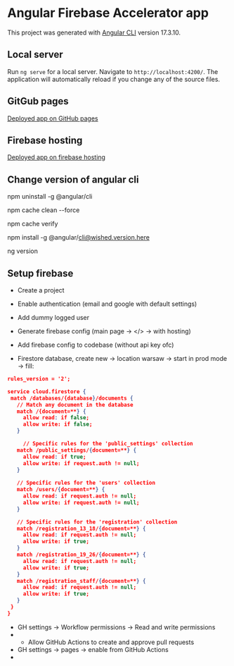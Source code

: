 # Angular Firebase Accelerator app

This project was generated with [Angular CLI](https://github.com/angular/angular-cli) version 17.3.10.

## Local server

Run `ng serve` for a local server. Navigate to `http://localhost:4200/`. The application will automatically reload if you change any of the source files.

## GitGub pages

[Deployed app on GitHub pages](https://szymciogrosik.github.io/angular-firebase-accelerator)

## Firebase hosting

[Deployed app on firebase hosting](https://szymciogrosik.github.io/angular-firebase-accelerator)

## Change version of angular cli

npm uninstall -g @angular/cli

npm cache clean --force

npm cache verify

npm install -g @angular/cli@wished.version.here

ng version

## Setup firebase

- Create a project
- Enable authentication (email and google with default settings)
- Add dummy logged user

- Generate firebase config (main page -> </> -> with hosting)
- Add firebase config to codebase (without api key ofc)

- Firestore database, create new -> location warsaw -> start in prod mode -> fill:
```json
rules_version = '2';

service cloud.firestore {
 match /databases/{database}/documents {
   // Match any document in the database
   match /{document=**} {
     allow read: if false;
     allow write: if false;
   }

	 // Specific rules for the 'public_settings' collection
   match /public_settings/{document=**} {
     allow read: if true;
     allow write: if request.auth != null;
   }
   
   // Specific rules for the 'users' collection
   match /users/{document=**} {
     allow read: if request.auth != null;
     allow write: if request.auth != null;
   }

   // Specific rules for the 'registration' collection
   match /registration_13_18/{document=**} {
   	 allow read: if request.auth != null;
     allow write: if true;
   }
   match /registration_19_26/{document=**} {
   	 allow read: if request.auth != null;
     allow write: if true;
   }
   match /registration_staff/{document=**} {
   	 allow read: if request.auth != null;
     allow write: if true;
   }
 }
}
```

- GH settings -> Workflow permissions -> Read and write permissions
- + Allow GitHub Actions to create and approve pull requests
- GH settings -> pages -> enable from GitHub Actions
- 
